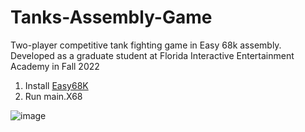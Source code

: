 # Tanks-Assembly-Game
Two-player competitive tank fighting game in Easy 68k assembly. Developed as a graduate student at Florida Interactive Entertainment Academy in Fall 2022

1. Install [Easy68K](http://www.easy68k.com/)
2. Run main.X68

![image](https://user-images.githubusercontent.com/43223838/235762308-43dcc99a-533f-47de-9fc4-e6f6557b8dd4.png)
